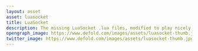 ```yaml
---
layout: asset
asset: luasocket
title: LuaSocket
description: The missing LuaSocket .lua files, modified to play nicely with Defold.
opengraph_image: https://www.defold.com/images/assets/luasocket-thumb.jpg
twitter_image: https://www.defold.com/images/assets/luasocket-thumb.jpg
---
```

